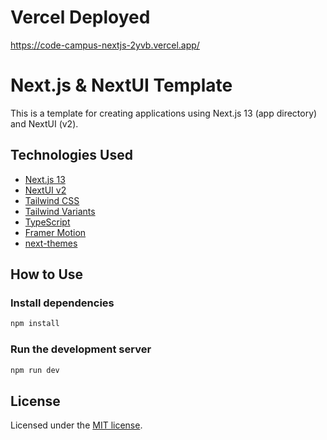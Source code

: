 
# Vercel Deployed
https://code-campus-nextjs-2yvb.vercel.app/

# Next.js & NextUI Template

This is a template for creating applications using Next.js 13 (app directory) and NextUI (v2).

## Technologies Used

- [Next.js 13](https://nextjs.org/docs/getting-started)
- [NextUI v2](https://nextui.org/)
- [Tailwind CSS](https://tailwindcss.com/)
- [Tailwind Variants](https://tailwind-variants.org)
- [TypeScript](https://www.typescriptlang.org/)
- [Framer Motion](https://www.framer.com/motion/)
- [next-themes](https://github.com/pacocoursey/next-themes)

## How to Use

### Install dependencies

```bash
npm install
```

### Run the development server

```bash
npm run dev
```

## License

Licensed under the [MIT license](https://github.com/nextui-org/next-app-template/blob/main/LICENSE).

